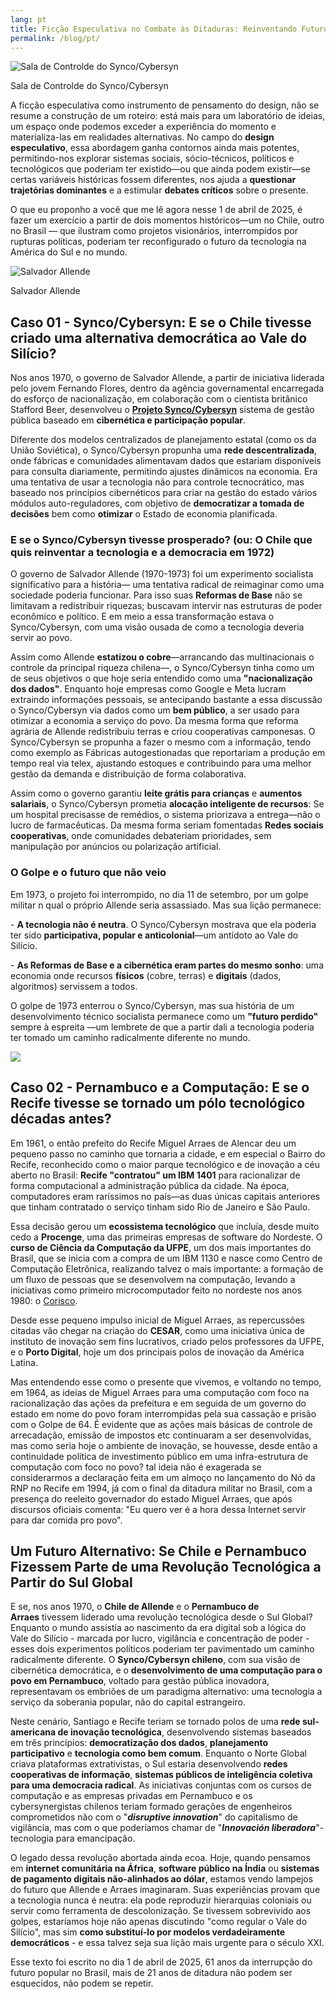 ```yaml
---
lang: pt
title: Ficção Especulativa no Combate às Ditaduras: Reinventando Futuros Interrompidos
permalink: /blog/pt/
---
```



![Sala de Controlde do Synco/Cybersyn](ReadItLater%20Inbox/assets/Ficção%20Especulativa%20no%20Combate%20às%20Ditaduras%20Reinventando%20Futuros%20Interrompidos/Sala%20de%20Controlde%20do%20SyncoCybersyn.jpg)

Sala de Controlde do Synco/Cybersyn

A ficção especulativa como instrumento de pensamento do design, não se resume a construção de um roteiro: está mais para um laboratório de ideias, um espaço onde podemos exceder a experiência do momento e materializa-las em realidades alternativas. No campo do **design especulativo**, essa abordagem ganha contornos ainda mais potentes, permitindo-nos explorar sistemas sociais, sócio-técnicos, políticos e tecnológicos que poderiam ter existido—ou que ainda podem existir—se certas variáveis históricas fossem diferentes, nos ajuda a **questionar trajetórias dominantes** e a estimular **debates críticos** sobre o presente.

O que eu proponho a você que me lê agora nesse 1 de abril de 2025, é fazer um exercício a partir de dois momentos históricos—um no Chile, outro no Brasil — que ilustram como projetos visionários, interrompidos por rupturas políticas, poderiam ter reconfigurado o futuro da tecnologia na América do Sul e no mundo.

![Salvador Allende](ReadItLater%20Inbox/assets/Ficção%20Especulativa%20no%20Combate%20às%20Ditaduras%20Reinventando%20Futuros%20Interrompidos/Salvador%20Allende.webp)

Salvador Allende

## **Caso 01 - Synco/Cybersyn: E se o Chile tivesse criado uma alternativa democrática ao Vale do Silício?**

Nos anos 1970, o governo de Salvador Allende, a partir de iniciativa liderada pelo jovem Fernando Flores, dentro da agência governamental encarregada do esforço de nacionalização, em colaboração com o cientista britânico Stafford Beer, desenvolveu o [**Projeto Synco/Cybersyn**](https://jacobin.com.br/2020/09/a-revolucao-cibernetica-socialista-de-allende/) sistema de gestão pública baseado em **cibernética e participação popular**.

Diferente dos modelos centralizados de planejamento estatal (como os da União Soviética), o Synco/Cybersyn propunha uma **rede descentralizada**, onde fábricas e comunidades alimentavam dados que estariam disponíveis para consulta diariamente, permitindo ajustes dinâmicos na economia. Era uma tentativa de usar a tecnologia não para controle tecnocrático, mas baseado nos princípios cibernéticos para criar na gestão do estado vários módulos auto-reguladores, com objetivo de **democratizar a tomada de decisões** bem como **otimizar** o Estado de economia planificada.

### **E se o Synco/Cybersyn tivesse prosperado? (ou: O Chile que quis reinventar a tecnologia e a democracia em 1972)**

O governo de Salvador Allende (1970-1973) foi um experimento socialista significativo para a história— uma tentativa radical de reimaginar como uma sociedade poderia funcionar. Para isso suas **Reformas de Base** não se limitavam a redistribuir riquezas; buscavam intervir nas estruturas de poder econômico e político. E em meio a essa transformação estava o Synco/Cybersyn, com uma visão ousada de como a tecnologia deveria servir ao povo.

Assim como Allende **estatizou o cobre**—arrancando das multinacionais o controle da principal riqueza chilena—, o Synco/Cybersyn tinha como um de seus objetivos o que hoje seria entendido como uma **"nacionalização dos dados"**. Enquanto hoje empresas como Google e Meta lucram extraindo informações pessoais, se antecipando bastante a essa discussão o Synco/Cybersyn via dados como um **bem público**, a ser usado para otimizar a economia a serviço do povo. Da mesma forma que reforma agrária de Allende redistribuiu terras e criou cooperativas camponesas. O Synco/Cybersyn se propunha a fazer o mesmo com a informação, tendo como exemplo as Fábricas autogestionadas que reportariam a produção em tempo real via telex, ajustando estoques e contribuindo para uma melhor gestão da demanda e distribuição de forma colaborativa.

Assim como o governo garantiu **leite grátis para crianças** e **aumentos salariais**, o Synco/Cybersyn prometia **alocação inteligente de recursos**: Se um hospital precisasse de remédios, o sistema priorizava a entrega—não o lucro de farmacêuticas. Da mesma forma seriam fomentadas **Redes sociais cooperativas**, onde comunidades debateriam prioridades, sem manipulação por anúncios ou polarização artificial.

### **O Golpe e o futuro que não veio**

Em 1973, o projeto foi interrompido, no dia 11 de setembro, por um golpe militar n qual o próprio Allende seria assassiado. Mas sua lição permanece:

\- **A tecnologia não é neutra**. O Synco/Cybersyn mostrava que ela poderia ter sido **participativa, popular e anticolonial**—um antídoto ao Vale do Silício.

\- **As Reformas de Base e a cibernética eram partes do mesmo sonho**: uma economia onde recursos **físicos** (cobre, terras) e **digitais** (dados, algoritmos) servissem a todos.

O golpe de 1973 enterrou o Synco/Cybersyn, mas sua história de um desenvolvimento técnico socialista permanece como um **"futuro perdido"** sempre à espreita —um lembrete de que a partir dali a tecnologia poderia ter tomado um caminho radicalmente diferente no mundo.

![](ReadItLater%20Inbox/assets/Ficção%20Especulativa%20no%20Combate%20às%20Ditaduras%20Reinventando%20Futuros%20Interrompidos/654be3_a85959d30d5141e1a3a8877785cafa2c~mv2.jpg)

## **Caso 02 - Pernambuco e a Computação: E se o Recife tivesse se tornado um pólo tecnológico décadas antes?**

Em 1961, o então prefeito do Recife Miguel Arraes de Alencar deu um pequeno passo no caminho que tornaria a cidade, e em especial o Bairro do Recife, reconhecido como o maior parque tecnológico e de inovação a céu aberto no Brasil: **Recife "contratou" um IBM 1401** para racionalizar de forma computacional a administração pública da cidade. Na época, computadores eram raríssimos no país—as duas únicas capitais anteriores que tinham contratado o serviço tinham sido Rio de Janeiro e São Paulo.

Essa decisão gerou um **ecossistema tecnológico** que incluía, desde muito cedo a **Procenge**, uma das primeiras empresas de software do Nordeste. O **curso de Ciência da Computação da UFPE**, um dos mais importantes do Brasil, que se inicia com a compra de um IBM 1130 e nasce como Centro de Computação Eletrônica, realizando talvez o mais importante: a formação de um fluxo de pessoas que se desenvolvem na computação, levando a iniciativas como primeiro microcomputador feito no nordeste nos anos 1980: o [Corisco](https://jornaldigital.recife.br/2023/05/10/o-vale-da-areia-e-o-computador-100-pernambucano/).

Desde esse pequeno impulso inicial de Miguel Arraes, as repercussões citadas vão chegar na criação do **CESAR**, como uma iniciativa única de instituto de inovação sem fins lucrativos, criado pelos professores da UFPE, e o **Porto Digital**, hoje um dos principais polos de inovação da América Latina.

Mas entendendo esse como o presente que vivemos, e voltando no tempo, em 1964, as ideias de Miguel Arraes para uma computação com foco na racionalização das ações da prefeitura e em seguida de um governo do estado em nome do povo foram interrompidas pela sua cassação e prisão com o Golpe de 64. É evidente que as ações mais básicas de controle de arrecadação, emissão de impostos etc continuaram a ser desenvolvidas, mas como seria hoje o ambiente de inovação, se houvesse, desde então a continuidade política de investimento público em uma infra-estrutura de computação com foco no povo? tal ideia não é exagerada se considerarmos a declaração feita em um almoço no lançamento do Nó da RNP no Recife em 1994, já com o final da ditadura militar no Brasil, com a presença do reeleito governador do estado Miguel Arraes, que após discursos oficiais comenta: "Eu quero ver é a hora dessa Internet servir para dar comida pro povo".

## **Um Futuro Alternativo: Se Chile e Pernambuco Fizessem Parte de uma Revolução Tecnológica a Partir do Sul Global**

E se, nos anos 1970, o **Chile de Allende** e o **Pernambuco de Arraes** tivessem liderado uma revolução tecnológica desde o Sul Global? Enquanto o mundo assistia ao nascimento da era digital sob a lógica do Vale do Silício - marcada por lucro, vigilância e concentração de poder - esses dois experimentos políticos poderiam ter pavimentado um caminho radicalmente diferente. O **Synco/Cybersyn chileno**, com sua visão de cibernética democrática, e o **desenvolvimento de uma computação para o povo em Pernambuco**, voltado para gestão pública inovadora, representavam os embriões de um paradigma alternativo: uma tecnologia a serviço da soberania popular, não do capital estrangeiro.

Neste cenário, Santiago e Recife teriam se tornado polos de uma **rede sul-americana de inovação tecnológica**, desenvolvendo sistemas baseados em três princípios: **democratização dos dados**, **planejamento participativo** e **tecnologia como bem comum**. Enquanto o Norte Global criava plataformas extrativistas, o Sul estaria desenvolvendo **redes cooperativas de informação**, **sistemas públicos de inteligência coletiva para uma democracia radical**. As iniciativas conjuntas com os cursos de computação e as empresas privadas em Pernambuco e os cybersynergistas chilenos teriam formado gerações de engenheiros comprometidos não com o "***disruptive innovation***" do capitalismo de vigilância, mas com o que poderíamos chamar de "***Innovación liberadora***"- tecnologia para emancipação.

O legado dessa revolução abortada ainda ecoa. Hoje, quando pensamos em **internet comunitária na África**, **software público na Índia** ou **sistemas de pagamento digitais não-alinhados ao dólar**, estamos vendo lampejos do futuro que Allende e Arraes imaginaram. Suas experiências provam que a tecnologia nunca é neutra: ela pode reproduzir hierarquias coloniais ou servir como ferramenta de descolonização. Se tivessem sobrevivido aos golpes, estaríamos hoje não apenas discutindo "como regular o Vale do Silício", mas sim **como substituí-lo por modelos verdadeiramente democráticos** - e essa talvez seja sua lição mais urgente para o século XXI.

Esse texto foi escrito no dia 1 de abril de 2025, 61 anos da interrupção do futuro popular no Brasil, mais de 21 anos de ditadura não podem ser esquecidos, não podem se repetir.